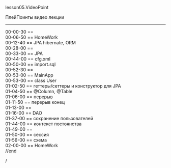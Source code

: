 
lesson05.VideoPoint  

ПлейПоинты видео лекции  


---  
00-00-30 ==   
00-06-50 == HomeWork   
00-12-40 == JPA hibernate, ORM    
00-28-00 ==     
00-33-00 == JPA      
00-44-00 == cfg.xml    
00-50-00 == import.sql    
00-52-30 ==     
00-53-00 == MainApp    
00-53-00 == class User    
01-02-50 == геттеры/сеттеры и конструктор для JPA    
01-04-50 == @Column, @Table    
01-06-00 == перерыв    
01-11-50 == перерыв конец    
01-13-00 ==     
01-16-00 == DAO    
01-37-00 == сохранение пользователей    
01-44-00 == контекст постоянства    
01-49-00 ==   
01-50-00 == сессия  
01-56-00 == схема  
02-00-00 == HomeWork  
//end  





































/